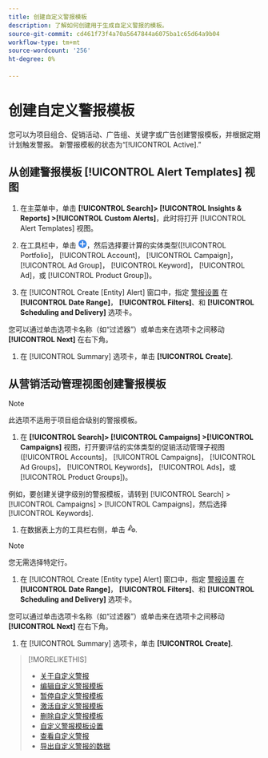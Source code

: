 ```yaml
---
title: 创建自定义警报模板
description: 了解如何创建用于生成自定义警报的模板。
source-git-commit: cd461f73f4a70a5647844a6075ba1c65d64a9b04
workflow-type: tm+mt
source-wordcount: '256'
ht-degree: 0%

---
```


# 创建自定义警报模板

您可以为项目组合、促销活动、广告组、关键字或广告创建警报模板，并根据定期计划触发警报。 新警报模板的状态为“[!UICONTROL Active].”

## 从创建警报模板 [!UICONTROL Alert Templates] 视图

1. 在主菜单中，单击 **[!UICONTROL Search]> [!UICONTROL Insights & Reports] >[!UICONTROL Custom Alerts]**，此时将打开 [!UICONTROL Alert Templates] 视图。

1. 在工具栏中，单击 ![创建](/help/search-social-commerce/assets/add.png "创建")，然后选择要计算的实体类型([!UICONTROL Portfolio]， [!UICONTROL Account]， [!UICONTROL Campaign]， [!UICONTROL Ad Group]， [!UICONTROL Keyword]， [!UICONTROL Ad]，或 [!UICONTROL Product Group])。

1. 在 [!UICONTROL Create \[Entity\] Alert] 窗口中，指定 [警报设置](alert-template-settings.md) 在 **[!UICONTROL Date Range]**， **[!UICONTROL Filters]**、和 **[!UICONTROL Scheduling and Delivery]** 选项卡。

您可以通过单击选项卡名称（如“过滤器”）或单击来在选项卡之间移动 **[!UICONTROL Next]** 在右下角。

1. 在 [!UICONTROL Summary] 选项卡，单击 **[!UICONTROL Create]**.

## 从营销活动管理视图创建警报模板

>[!NOTE]
>
>此选项不适用于项目组合级别的警报模板。

1. 在 **[!UICONTROL Search]> [!UICONTROL Campaigns] >[!UICONTROL Campaigns]** 视图，打开要评估的实体类型的促销活动管理子视图([!UICONTROL Accounts]， [!UICONTROL Campaigns]， [!UICONTROL Ad Groups]， [!UICONTROL Keywords]， [!UICONTROL Ads]，或 [!UICONTROL Product Groups])。

例如，要创建关键字级别的警报模板，请转到 [!UICONTROL Search] > [!UICONTROL Campaigns] > [!UICONTROL Campaigns]，然后选择 [!UICONTROL Keywords].

1. 在数据表上方的工具栏右侧，单击 ![创建警报](/help/search-social-commerce/assets/add-alert.png "创建警报").

>[!NOTE]
>
>您无需选择特定行。

1. 在 [!UICONTROL Create \[Entity type\] Alert] 窗口中，指定 [警报设置](alert-template-settings.md) 在 **[!UICONTROL Date Range]**， **[!UICONTROL Filters]**、和 **[!UICONTROL Scheduling and Delivery]** 选项卡。

您可以通过单击选项卡名称（如“过滤器”）或单击来在选项卡之间移动 **[!UICONTROL Next]** 在右下角。

1. 在 [!UICONTROL Summary] 选项卡，单击 **[!UICONTROL Create]**.

>[!MORELIKETHIS]
>
>* [关于自定义警报](alert-about.md)
>* [编辑自定义警报模板](alert-template-edit.md)
>* [暂停自定义警报模板](alert-template-pause.md)
>* [激活自定义警报模板](alert-template-activate.md)
>* [删除自定义警报模板](alert-template-delete.md)
>* [自定义警报模板设置](alert-template-settings.md)
>* [查看自定义警报](alert-view.md)
>* [导出自定义警报的数据](alert-export-data.md)

